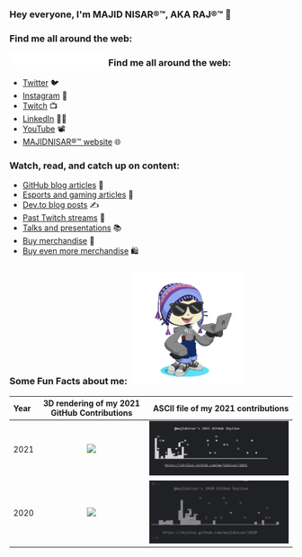 ### Hey everyone, I'm MAJID NISAR®™, AKA  RAJ®™ 👋

<!--
**MAJIDNISAR/MAJIDNISAR** is a ✨ _special_ ✨ repository because its `README.md` (this file) appears on your GitHub profile. -->

<!-- <img src=""> this is another way you can add in images. -->

### Find me all around the web:
<a href="https://majidnisar.com" target="_blank"><img align="left" alt="majidnisar.com" width="22px" src="https://github.com/Aakarsh-B/trying-repos/blob/master/www.svg" /></a>
<a href="https://linkedin.com/in/MAJIDNISAR" target="_blank"><img align="left" alt="Majid Nisar | LinkedIn" width="22px" src="https://github.com/Aakarsh-B/trying-repos/blob/master/linkedin.svg" />
<a href="https://behance.net/MAJIDNISAR" target="_blank"><img align="left" alt="MAJIDNISAR | Behance" width="22px" src="https://github.com/Aakarsh-B/trying-repos/blob/master/behance.svg" />
<a href="https://dribbble.com/MAJIDNISAR" target="_blank"><img align="left" alt="MAJIDNISAR | Dribbble" width="22px" src="https://github.com/Aakarsh-B/trying-repos/blob/master/dribbble.svg" />
<a href="https://instagram.com/MAJIDNISAR" target="_blank"><img align="left" alt="MAJIDNISAR  | Instagram" width="22px" src="https://github.com/Aakarsh-B/trying-repos/blob/master/insta.svg" />
<a href="https://twitter.com/MAJIDNISAR" target="_blank"><img align="left" alt="MAJIDNISAR | Twitter" width="22px" src="https://github.com/Aakarsh-B/trying-repos/blob/master/twitter.svg" />
<a href="https://medium.com/@MAJIDNISAR" target="_blank"><img align="left" alt="MAJIDNISAR | Medium" width="22px" src="https://github.com/Aakarsh-B/trying-repos/blob/master/medium.svg" />
<a href="https://dev.to/MAJIDNISAR" target="_blank"><img align="left" alt="dev to MAJIDNISAR" width="22px" src="https://github.com/Aakarsh-B/trying-repos/blob/master/dev-badge.svg" /></a>

### Find me all around the web:
- [Twitter](http://twitter.com/MAJIDNISAR) :bird:
- [Instagram](http://instagram.com/MAJIDNISAR) 📸
- [Twitch](http://twitch.tv/MAJIDNISAR) 📺 
- [LinkedIn](http://linkedin.com/in/MAJIDNSIAR) 👩‍💻
- [YouTube](http://youtube.com/c/MAJIDNISAR) 📽 
- [MAJIDNISAR®™ website](http://MAJIDNISAR.com) 🌐 


### Watch, read, and catch up on content:

- [GitHub blog articles](https://github.blog/author/MAJIDNISAR/) :book:
- [Esports and gaming articles](https://www.dailyesports.gg/author/MAJIDNISAR/) :notebook:
- [Dev.to blog posts](https://dev.to/MAJIDNISAR) ✍️
- [Past Twitch streams](https://www.twitch.tv/MAJIDNISAR/videos?filter=highlights&sort=time) :bookmark:
- [Talks and presentations](https://MAJIDNISAR.tech/recorded-presentations/) :books:
- [Buy merchandise](https://merch.streamelements.com/MAJIDNISAR/) 🛒
- [Buy even more merchandise](https://www.redbubble.com/people/MAJIDNISAR/shop) 🛍️

### Some Fun Facts about me:    <img src="https://github.com/MAJIDNISAR/MAJIDNISAR/blob/main/myoctocat.gif?raw=true" width="200" height="200">
| Year      | 3D rendering of my 2021 GitHub Contributions | ASCII file of my 2021 contributions     |
| :---        |    :----:   |          ---: |
| 2021      | ![](https://github.com/MAJIDNISAR/MAJIDNISAR/blob/main/Assets/2021-majidnisar-ezgif.com-gif-maker.gif?raw=true)       | ![](https://github.com/MAJIDNISAR/MAJIDNISAR/blob/main/Assets/2021-skyline.png)   |
| 2020      | ![](https://github.com/MAJIDNISAR/MAJIDNISAR/blob/main/Assets/2020-majidnisar-ezgif.com-gif-maker.gif?raw=true)       | ![](https://github.com/MAJIDNISAR/MAJIDNISAR/blob/main/SKYLINE.png?raw=true)      |


